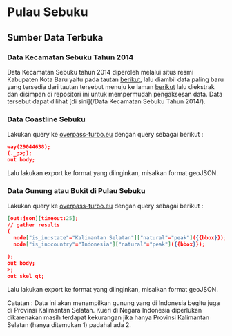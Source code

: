 # Pulau Sebuku

## Sumber Data Terbuka

### Data Kecamatan Sebuku Tahun 2014

Data Kecamatan Sebuku tahun 2014 diperoleh melalui situs resmi Kabupaten Kota Baru yaitu pada tautan [berikut](http://www.bappeda-kotabaru.info/umum/29/), lalu diambil data paling baru yang tersedia dari tautan tersebut menuju ke laman [berikut](http://www.mediafire.com/download/k89zmocmeamc1xk/KCA2014-PSEBUKU.rar) lalu diekstrak dan disimpan di repositori ini untuk mempermudah pengaksesan data. Data tersebut dapat dilihat [di sini](/Data Kecamatan Sebuku Tahun 2014/).

### Data Coastline Sebuku

Lakukan query ke [overpass-turbo.eu](http://overpass-turbo.eu) dengan query sebagai berikut :

```json
way(29044638);
(._;>;);
out body;
```

Lalu lakukan export ke format yang diinginkan, misalkan format geoJSON.

### Data Gunung atau Bukit di Pulau Sebuku

Lakukan query ke [overpass-turbo.eu](http://overpass-turbo.eu) dengan query sebagai berikut :

```json
[out:json][timeout:25];
// gather results
(
  node["is_in:state"="Kalimantan Selatan"]["natural"="peak"]({{bbox}});
  node["is_in:country"="Indonesia"]["natural"="peak"]({{bbox}});
  
);
out body;
>;
out skel qt;
```

Lalu lakukan export ke format yang diinginkan, misalkan format geoJSON.

Catatan : Data ini akan menampilkan gunung yang di Indonesia begitu juga di Provinsi Kalimantan Selatan. Kueri di Negara Indonesia diperlukan dikarenakan masih terdapat kekurangan jika hanya Provinsi Kalimantan Selatan (hanya ditemukan 1) padahal ada 2.
